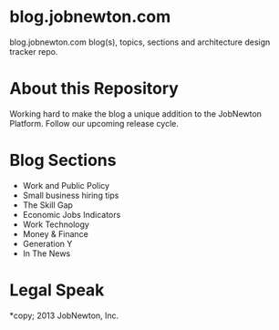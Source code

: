 blog.jobnewton.com
==================

blog.jobnewton.com blog(s), topics, sections and architecture design tracker repo.

About this Repository
==================

Working hard to make the blog a unique addition to the JobNewton Platform.
Follow our upcoming release cycle.


Blog Sections
==================
- Work and Public Policy
- Small business hiring tips
- The Skill Gap
- Economic Jobs Indicators
- Work Technology
- Money & Finance
- Generation Y
- In The News
 
Legal Speak
==================
*copy; 2013 JobNewton, Inc.
